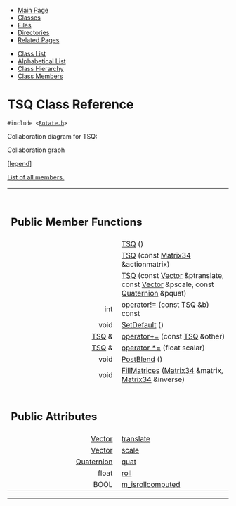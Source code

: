 <div class="tabs">

- [Main Page](index.md)
- <span id="current">[Classes](annotated.md)</span>
- [Files](files.md)
- [Directories](dirs.md)
- [Related Pages](pages.md)

</div>

<div class="tabs">

- [Class List](annotated.md)
- [Alphabetical List](classes.md)
- [Class Hierarchy](hierarchy.md)
- [Class Members](functions.md)

</div>

# TSQ Class Reference

`#include <`<a href="Rotate_8h-source.md" class="el"><code>Rotate.h</code></a>`>`

Collaboration diagram for TSQ:

<span class="image placeholder" original-image-src="classTSQ__coll__graph.gif" original-image-title="" border="0" usemap="#TSQ__coll__map">Collaboration graph</span>

\[[legend](graph_legend.md)\]

[List of all members.](classTSQ-members.md)

<table data-border="0" data-cellpadding="0" data-cellspacing="0">
<colgroup>
<col style="width: 50%" />
<col style="width: 50%" />
</colgroup>
<tbody>
<tr>
<td></td>
<td></td>
</tr>
<tr>
<td colspan="2"><br />
&#10;<h2 id="public-member-functions">Public Member Functions</h2></td>
</tr>
<tr>
<td class="memItemLeft" style="text-align: right;" data-nowrap="" data-valign="top"> </td>
<td class="memItemRight" data-valign="bottom"><a href="classTSQ.md#c0ad411b9781e2252720ea9d04d89e2a" class="el">TSQ</a> ()</td>
</tr>
<tr>
<td class="memItemLeft" style="text-align: right;" data-nowrap="" data-valign="top"> </td>
<td class="memItemRight" data-valign="bottom"><a href="classTSQ.md#7b57407bc28819991dd2dea59eaf84aa" class="el">TSQ</a> (const <a href="classMatrix34.md" class="el">Matrix34</a> &amp;actionmatrix)</td>
</tr>
<tr>
<td class="memItemLeft" style="text-align: right;" data-nowrap="" data-valign="top"> </td>
<td class="memItemRight" data-valign="bottom"><a href="classTSQ.md#0425c7bf0377d3463e8a6369ff70bc20" class="el">TSQ</a> (const <a href="classVector.md" class="el">Vector</a> &amp;ptranslate, const <a href="classVector.md" class="el">Vector</a> &amp;pscale, const <a href="classQuaternion.md" class="el">Quaternion</a> &amp;pquat)</td>
</tr>
<tr>
<td class="memItemLeft" style="text-align: right;" data-nowrap="" data-valign="top">int </td>
<td class="memItemRight" data-valign="bottom"><a href="classTSQ.md#6c9cacf56014f62c5b9c55a89094271f" class="el">operator!=</a> (const <a href="classTSQ.md" class="el">TSQ</a> &amp;b) const</td>
</tr>
<tr>
<td class="memItemLeft" style="text-align: right;" data-nowrap="" data-valign="top">void </td>
<td class="memItemRight" data-valign="bottom"><a href="classTSQ.md#76778c3a6f621cd10d92dc726bad0084" class="el">SetDefault</a> ()</td>
</tr>
<tr>
<td class="memItemLeft" style="text-align: right;" data-nowrap="" data-valign="top"><a href="classTSQ.md" class="el">TSQ</a> &amp; </td>
<td class="memItemRight" data-valign="bottom"><a href="classTSQ.md#f6f22c7806c8be3b2fd353331da22f1e" class="el">operator+=</a> (const <a href="classTSQ.md" class="el">TSQ</a> &amp;other)</td>
</tr>
<tr>
<td class="memItemLeft" style="text-align: right;" data-nowrap="" data-valign="top"><a href="classTSQ.md" class="el">TSQ</a> &amp; </td>
<td class="memItemRight" data-valign="bottom"><a href="classTSQ.md#69beae508cd8025dbd0d419ee219aa98" class="el">operator *=</a> (float scalar)</td>
</tr>
<tr>
<td class="memItemLeft" style="text-align: right;" data-nowrap="" data-valign="top">void </td>
<td class="memItemRight" data-valign="bottom"><a href="classTSQ.md#e5f88dcca8df39e32e44a577392ae6b6" class="el">PostBlend</a> ()</td>
</tr>
<tr>
<td class="memItemLeft" style="text-align: right;" data-nowrap="" data-valign="top">void </td>
<td class="memItemRight" data-valign="bottom"><a href="classTSQ.md#dab268ff04d627804bfddcf1c11d38b6" class="el">FillMatrices</a> (<a href="classMatrix34.md" class="el">Matrix34</a> &amp;matrix, <a href="classMatrix34.md" class="el">Matrix34</a> &amp;inverse)</td>
</tr>
<tr>
<td colspan="2"><br />
&#10;<h2 id="public-attributes">Public Attributes</h2></td>
</tr>
<tr>
<td class="memItemLeft" style="text-align: right;" data-nowrap="" data-valign="top"><a href="classVector.md" class="el">Vector</a> </td>
<td class="memItemRight" data-valign="bottom"><a href="classTSQ.md#fc46e26a907870744758b76166150f62" class="el">translate</a></td>
</tr>
<tr>
<td class="memItemLeft" style="text-align: right;" data-nowrap="" data-valign="top"><a href="classVector.md" class="el">Vector</a> </td>
<td class="memItemRight" data-valign="bottom"><a href="classTSQ.md#0cb47aeb6e5f9323f0969e628c4e59f5" class="el">scale</a></td>
</tr>
<tr>
<td class="memItemLeft" style="text-align: right;" data-nowrap="" data-valign="top"><a href="classQuaternion.md" class="el">Quaternion</a> </td>
<td class="memItemRight" data-valign="bottom"><a href="classTSQ.md#21d7dc6abbf56bdd120c87b69ba9e6a6" class="el">quat</a></td>
</tr>
<tr>
<td class="memItemLeft" style="text-align: right;" data-nowrap="" data-valign="top">float </td>
<td class="memItemRight" data-valign="bottom"><a href="classTSQ.md#b6a5d96a4e99b63723ab54ddb471baad" class="el">roll</a></td>
</tr>
<tr>
<td class="memItemLeft" style="text-align: right;" data-nowrap="" data-valign="top">BOOL </td>
<td class="memItemRight" data-valign="bottom"><a href="classTSQ.md#18d4ac9112b1a6454fa87c50eb0ac20e" class="el">m_isrollcomputed</a></td>
</tr>
</tbody>
</table>

------------------------------------------------------------------------

<span id="_details"></span>

